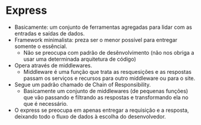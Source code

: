 # Express
- Basicamente: um conjunto de ferramentas agregadas para lidar com as entradas e saídas de dados.
- Framework minimalista: preza ser o menor possível para entregar somente o essêncial.
    - Não se preocupa com padrão de desênvolvimento (não nos obriga a usar uma determinada arquitetura de código)
- Opera através de middlewares. 
    - Middleware é uma função que trata as resquesições e as respostas passam os serviços e recursos para outro middleware ou para o site.
- Segue um padrão chamado de Chain of Responsibility.
    - Basicamente um conjunto de middlewares (de pequenas funções) que vão passando e filtrando as respostas e transformando ela no que é necessário.
- O express se preocupa em apenas entregar a requisição e a resposta, deixando todo o fluxo de dados à escolha do desenvolvedor.